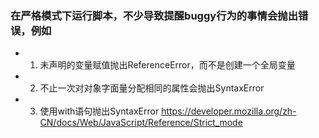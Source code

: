 ### 在严格模式下运行脚本，不少导致提醒buggy行为的事情会抛出错误，例如
* 1.  未声明的变量赋值抛出ReferenceError，而不是创建一个全局变量
* 2. 不止一次对对象字面量分配相同的属性会抛出SyntaxError
* 3. 使用with语句抛出SyntaxError
https://developer.mozilla.org/zh-CN/docs/Web/JavaScript/Reference/Strict_mode
